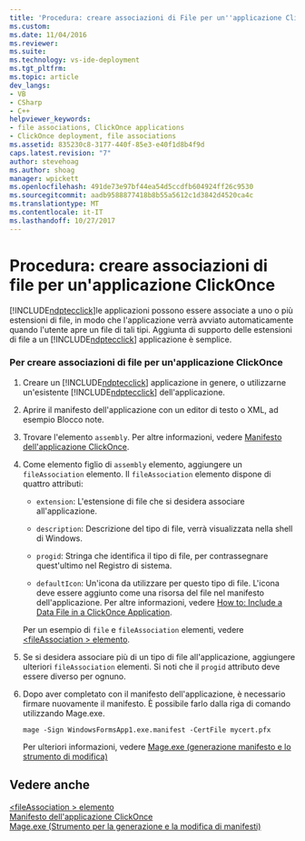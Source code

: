 ```yaml
---
title: 'Procedura: creare associazioni di File per un''applicazione ClickOnce | Documenti Microsoft'
ms.custom: 
ms.date: 11/04/2016
ms.reviewer: 
ms.suite: 
ms.technology: vs-ide-deployment
ms.tgt_pltfrm: 
ms.topic: article
dev_langs:
- VB
- CSharp
- C++
helpviewer_keywords:
- file associations, ClickOnce applications
- ClickOnce deployment, file associations
ms.assetid: 835230c8-3177-440f-85e3-e40f1d8b4f9d
caps.latest.revision: "7"
author: stevehoag
ms.author: shoag
manager: wpickett
ms.openlocfilehash: 491de73e97bf44ea54d5ccdfb604924ff26c9530
ms.sourcegitcommit: aadb9588877418b8b55a5612c1d3842d4520ca4c
ms.translationtype: MT
ms.contentlocale: it-IT
ms.lasthandoff: 10/27/2017
---
```

# <a name="how-to-create-file-associations-for-a-clickonce-application"></a>Procedura: creare associazioni di file per un'applicazione ClickOnce
[!INCLUDE[ndptecclick](../deployment/includes/ndptecclick_md.md)]le applicazioni possono essere associate a uno o più estensioni di file, in modo che l'applicazione verrà avviato automaticamente quando l'utente apre un file di tali tipi. Aggiunta di supporto delle estensioni di file a un [!INCLUDE[ndptecclick](../deployment/includes/ndptecclick_md.md)] applicazione è semplice.  
  
### <a name="to-create-file-associations-for-a-clickonce-application"></a>Per creare associazioni di file per un'applicazione ClickOnce  
  
1.  Creare un [!INCLUDE[ndptecclick](../deployment/includes/ndptecclick_md.md)] applicazione in genere, o utilizzarne un'esistente [!INCLUDE[ndptecclick](../deployment/includes/ndptecclick_md.md)] dell'applicazione.  
  
2.  Aprire il manifesto dell'applicazione con un editor di testo o XML, ad esempio Blocco note.  
  
3.  Trovare l'elemento `assembly`. Per altre informazioni, vedere [Manifesto dell'applicazione ClickOnce](../deployment/clickonce-application-manifest.md).  
  
4.  Come elemento figlio di `assembly` elemento, aggiungere un `fileAssociation` elemento. Il `fileAssociation` elemento dispone di quattro attributi:  
  
    -   `extension`: L'estensione di file che si desidera associare all'applicazione.  
  
    -   `description`: Descrizione del tipo di file, verrà visualizzata nella shell di Windows.  
  
    -   `progid`: Stringa che identifica il tipo di file, per contrassegnare quest'ultimo nel Registro di sistema.  
  
    -   `defaultIcon`: Un'icona da utilizzare per questo tipo di file. L'icona deve essere aggiunto come una risorsa del file nel manifesto dell'applicazione. Per altre informazioni, vedere [How to: Include a Data File in a ClickOnce Application](../deployment/how-to-include-a-data-file-in-a-clickonce-application.md).  
  
     Per un esempio di `file` e `fileAssociation` elementi, vedere [ \<fileAssociation > elemento](../deployment/fileassociation-element-clickonce-application.md).  
  
5.  Se si desidera associare più di un tipo di file all'applicazione, aggiungere ulteriori `fileAssociation` elementi. Si noti che il `progid` attributo deve essere diverso per ognuno.  
  
6.  Dopo aver completato con il manifesto dell'applicazione, è necessario firmare nuovamente il manifesto. È possibile farlo dalla riga di comando utilizzando Mage.exe.  
  
     `mage -Sign WindowsFormsApp1.exe.manifest -CertFile mycert.pfx`  
  
     Per ulteriori informazioni, vedere [Mage.exe (generazione manifesto e lo strumento di modifica)](/dotnet/framework/tools/mage-exe-manifest-generation-and-editing-tool)  
  
## <a name="see-also"></a>Vedere anche  
 [\<fileAssociation > elemento](../deployment/fileassociation-element-clickonce-application.md)   
 [Manifesto dell'applicazione ClickOnce](../deployment/clickonce-application-manifest.md)   
 [Mage.exe (Strumento per la generazione e la modifica di manifesti)](/dotnet/framework/tools/mage-exe-manifest-generation-and-editing-tool)